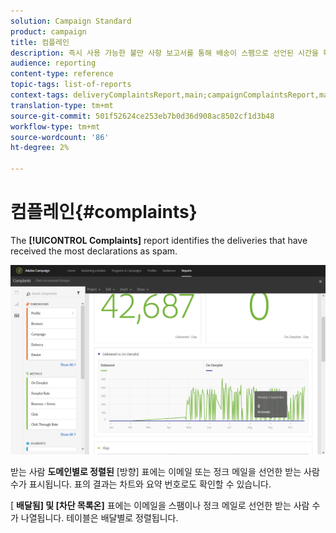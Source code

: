 ```yaml
---
solution: Campaign Standard
product: campaign
title: 컴플레인
description: 즉시 사용 가능한 불만 사항 보고서를 통해 배송이 스팸으로 선언된 시간을 확인할 수 있습니다.
audience: reporting
content-type: reference
topic-tags: list-of-reports
context-tags: deliveryComplaintsReport,main;campaignComplaintsReport,main;programComplaintsReport,main
translation-type: tm+mt
source-git-commit: 501f52624ce253eb7b0d36d908ac8502cf1d3b48
workflow-type: tm+mt
source-wordcount: '86'
ht-degree: 2%

---
```



# 컴플레인{#complaints}

The **[!UICONTROL Complaints]** report identifies the deliveries that have received the most declarations as spam.

![](assets/delivery_reports_complaints.png)

받는 사람 **도메인별로 정렬된** [방향] 표에는 이메일 또는 정크 메일을 선언한 받는 사람 수가 표시됩니다. 표의 결과는 차트와 요약 번호로도 확인할 수 있습니다.

[ **배달됨] 및 [차단 목록온]** 표에는 이메일을 스팸이나 정크 메일로 선언한 받는 사람 수가 나열됩니다. 테이블은 배달별로 정렬됩니다.
